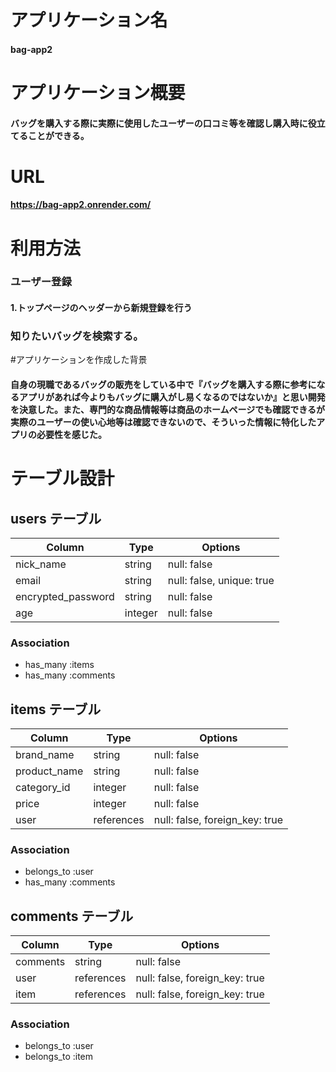 # アプリケーション名
#### bag-app2

# アプリケーション概要
#### バッグを購入する際に実際に使用したユーザーの口コミ等を確認し購入時に役立てることができる。

# URL
#### https://bag-app2.onrender.com/

# 利用方法
### ユーザー登録
#### 1.トップページのヘッダーから新規登録を行う
### 知りたいバッグを検索する。

#アプリケーションを作成した背景
#### 自身の現職であるバッグの販売をしている中で『バッグを購入する際に参考になるアプリがあれば今よりもバッグに購入がし易くなるのではないか』と思い開発を決意した。また、専門的な商品情報等は商品のホームページでも確認できるが実際のユーザーの使い心地等は確認できないので、そういった情報に特化したアプリの必要性を感じた。

# テーブル設計

## users テーブル

| Column             | Type    | Options                   |
| ------------------ | ------- | ------------------------- |
| nick_name          | string  | null: false               |
| email              | string  | null: false, unique: true |
| encrypted_password | string  | null: false               |
| age                | integer | null: false               |

### Association

- has_many :items
- has_many :comments

## items テーブル

| Column       | Type       | Options                        |
| ------------ | ---------- | ------------------------------ |
| brand_name   | string     | null: false                    |
| product_name | string     | null: false                    |
| category_id  | integer    | null: false                    |
| price        | integer    | null: false                    |
| user         | references | null: false, foreign_key: true |

### Association

- belongs_to :user
- has_many :comments

## comments テーブル

| Column   | Type       | Options                        |
| -------- | ---------- | ------------------------------ |
| comments | string     | null: false                    |
| user     | references | null: false, foreign_key: true |
| item     | references | null: false, foreign_key: true |

### Association

- belongs_to :user
- belongs_to :item

